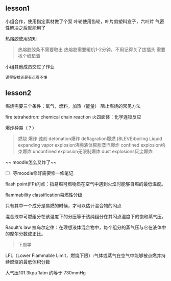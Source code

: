 ## lesson1
小组合作，使用指定素材做了个泵
叶轮使用齿轮，叶片剪塑料盒子，六叶片
气密性解决之后就能用了

热熔胶使用须知
>热熔胶胶条不需要取出
热熔胶需要暖机1-2分钟，不用记得关了拔插头
需要找个纸垫着

小组其他成员交过了作业


```  
课程安排还是有点看不懂
```  

## lesson2
燃烧需要三个条件：氧气，燃料，加热（能量）
阻止燃烧的常见方法

fire tetrahedron: chemical chain reaction
火四面体：化学连锁反应

爆炸种类（？）
>燃烧
爆炸
蚀刻
detonation爆炸
deflagration爆燃
(BLEVE)boiling Liquid expanding vapor explosion沸腾液体膨胀蒸汽爆炸
confined explosion约束爆炸
unconfined explosion无限制爆炸
dust explosions灰尘爆炸

~~  moodle怎么又炸了~~

- [ ] 等moodle修好需要修一修笔记 


flash point(FP)闪点：指易燃可燃物质在空气中遇到火焰时能够自燃的最低温度。

flammability classification易燃性分级

只有其中一个成分是易燃的时候，才可以估计混合物的闪点

混合液中可燃组分在该温度下的分压等于该纯组分在其闪点温度下的饱和蒸气压。

Raoult's law
拉乌尔定律：在理想液体混合物中，每个组分的蒸气压与它在液体中的摩尔分数成正比。
>下周学

LFL（Lower Flammable Limit，燃烧下限）:气体或蒸气在空气中能够被点燃并持续燃烧的最低体积分数

大气压101.3kpa
1atm 约等于 730mmHg
